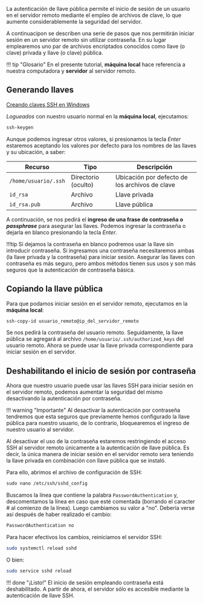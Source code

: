 La autenticación de llave pública permite el inicio de sesión de un usuario en el servidor remoto mediante el empleo de archivos de clave, lo que aumente considerablemente la seguridad del servidor. 

A continuacipon se describen una serie de pasos que nos permitirán iniciar sesión en un servidor remoto sin utilizar contraseña. En su lugar emplearemos uno par de archivos encriptados conocidos como llave (o clave) privada y llave (o clave) pública. 


!!! tip "Glosario"
	En el presente tutorial, **máquina local** hace referencia a nuestra computadora y **servidor** al servidor remoto. 


## Generando llaves

[Creando claves SSH en Windows](https://www.pedroventura.com/software/como-generar-claves-rsa-para-conectar-por-ssh-en-windows/)

_Logueados_ con nuestro usuario normal en la **máquina local**, ejecutamos: 

```apache
ssh-keygen
```
Aunque podemos ingresar otros valores, si presionamos la tecla _Enter_ estaremos aceptando los valores por defecto para los nombres de las llaves y su ubicación, a saber: 


| Recurso              | Tipo                | Descripción                              |
| -------------------- | ------------------- | ---------------------------------------- |
| `/home/usuario/.ssh` | Directorio (oculto) | Ubicación por defecto de los archivos de clave |
| `id_rsa`             | Archivo             | Llave privada                            |
| `id_rsa.pub`         | Archivo             | Llave pública                            |


A continuación, se nos pedirá el **ingreso de una frase de contraseña o _passphrase_** para asegurar las llaves. Podemos ingresar la contraseña o dejarla en blanco presionando la tecla _Enter_. 

!!!tip
	Si dejamos la contraseña en blanco podremos usar la llave sin introducir contraseña. Si ingresamos una contraseña necesitaremos ambas (la llave privada y la contraseña) para iniciar sesión. Asegurar las llaves con contraseña es más seguro, pero ambos métodos tienen sus usos y son más seguros que la autenticación de contraseña básica.

## Copiando la llave pública
Para que podamos iniciar sesión en el servidor remoto, ejecutamos en la **máquina local**: 

```apache
ssh-copy-id usuario_remoto@ip_del_servidor_remoto
```
Se nos pedirá la contraseña del usuario remoto. Seguidamente, la llave pública se agregará al archivo `/home/usuario/.ssh/authorized_keys` del usuario remoto. Ahora se puede usar la llave privada correspondiente para iniciar sesión en el servidor.

## Deshabilitando el inicio de sesión por contraseña 
Ahora que nuestro usuario puede usar las llaves SSH para iniciar sesión en el servidor remoto, podemos aumentar la seguridad del mismo desactivando la autenticación por contraseña.

!!! warning "Importante"
	Al desactivar la autenticación por contraseña tendremos que esta seguros que previamente hemos configurado la llave pública para nuestro usuario, de lo contrario, bloquearemos el ingreso de nuestro usuario al servidor.

Al desactivar el uso de la contraseña estaremos restringiendo el acceso SSH al servidor remoto únicamente a la autenticación de llave pública. Es decir, la única manera de iniciar sesión en el servidor remoto sera teniendo la llave privada en combinación con llave pública que se instaló.

Para ello, abrimos el archivo de configuración de SSH: 

```apache
sudo nano /etc/ssh/sshd_config
```

Buscamos la línea que contiene la palabra `PasswordAuthentication` y, descomentamos la línea en caso que esté comentada (borrando el caracter # al comienzo de la línea). Luego cambiamos su valor a "no". Debería verse así después de haber realizado el cambio:


```apache
PasswordAuthentication no
```

Para hacer efectivos los cambios, reiniciamos el servidor SSH: 

```bash
sudo systemctl reload sshd
```
O bien: 

```bash
sudo service sshd reload
```

!!! done "¡Listo!"
	El inicio de sesión empleando contraseña está deshabilitado. A partir de ahora, el servidor sólo es accesible mediante la autenticación de llave SSH.